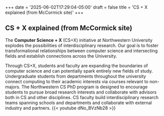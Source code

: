 +++
date = '2025-06-02T17:29:04-05:00'
draft = false
title = 'CS + X explained (from McCormick site)'
+++
## CS + X explained (from McCormick site)

The **Computer Science + X** (CS+X) initiative at Northwestern University explodes the possibilities of interdisciplinary research. Our goal is to foster transformational relationships between computer science and intersecting fields and establish connections across the University.

Through CS+X, students and faculty are expanding the boundaries of computer science and can potentially spark entirely new fields of study. Undergraduate students from departments throughout the university connect computing to their academic interests via courses relevant to non-majors. The Northwestern CS PhD program is designed to encourage students to pursue broad research interests and collaborate with advisors both in CS and other disciplines. CS faculty build interdisciplinary research teams spanning schools and departments and collaborate with external industry and partners.
{{< youtube dNo_BVzNb28 >}}